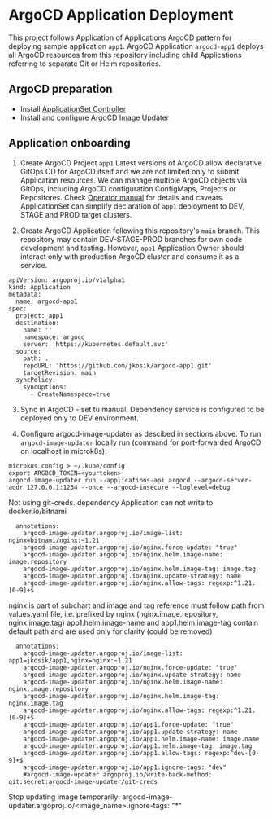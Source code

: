 # ArgoCD Application Deployment
This project follows Application of Applications ArgoCD pattern for deploying sample application `app1`.
ArgoCD Application `argocd-app1` deploys all ArgoCD resources from this repository including child Applications referring to separate Git or Helm repositories.

## ArgoCD preparation
- Install [ApplicationSet Controller](https://argocd-applicationset.readthedocs.io/en/stable/Getting-Started/)
- Install and configure [ArgoCD Image Updater](https://argocd-image-updater.readthedocs.io/en/stable/install/start/)

## Application onboarding
1. Create ArgoCD Project `app1`
Latest versions of ArgoCD allow declarative GitOps CD for ArgoCD itself and we are not limited only to submit Application resources.
We can manage multiple ArgoCD objects via GitOps, including ArgoCD configuration ConfigMaps, Projects or Repositores. Check [Operator manual](https://argo-cd.readthedocs.io/en/latest/operator-manual/declarative-setup/) for details and caveats.
ApplicationSet can simplify declaration of `app1` deployment to DEV, STAGE and PROD target clusters.

2. Create ArgoCD Application following this repository's `main` branch.
This repository may contain DEV-STAGE-PROD branches for own code development and testing. However, `app1` Application Owner should interact only with production ArgoCD cluster and consume it as a service.

```
apiVersion: argoproj.io/v1alpha1
kind: Application
metadata:
  name: argocd-app1
spec:
  project: app1
  destination:
    name: ''
    namespace: argocd
    server: 'https://kubernetes.default.svc'
  source:
    path: .
    repoURL: 'https://github.com/jkosik/argocd-app1.git'
    targetRevision: main
  syncPolicy:
    syncOptions:
      - CreateNamespace=true
```

3. Sync in ArgoCD - set tu manual. Dependency service is configured to be deployed only to DEV environment.

4. Configure argocd-image-updater as descibed in sections above.
To run `argocd-image-updater` locally run (command for port-forwarded ArgoCD on localhost in microk8s):
```
microk8s config > ~/.kube/config
export ARGOCD_TOKEN=<yourtoken>
argocd-image-updater run --applications-api argocd --argocd-server-addr 127.0.0.1:1234 --once --argocd-insecure --loglevel=debug
```

Not using git-creds. dependency Application can not write to docker.io/bitnami
```
  annotations:
    argocd-image-updater.argoproj.io/image-list: nginx=bitnami/nginx:~1.21
    argocd-image-updater.argoproj.io/nginx.force-update: "true"
    argocd-image-updater.argoproj.io/nginx.helm.image-name: image.repository
    argocd-image-updater.argoproj.io/nginx.helm.image-tag: image.tag
    argocd-image-updater.argoproj.io/nginx.update-strategy: name
    argocd-image-updater.argoproj.io/nginx.allow-tags: regexp:^1.21.[0-9]+$
```

nginx is part of subchart and image and tag reference must follow path from values.yaml file, i.e. prefixed by nginx (nginx.image.repository, nginx.image.tag)
app1.helm.image-name and app1.helm.image-tag contain default path and are used only for clarity (could be removed)
```
  annotations:
    argocd-image-updater.argoproj.io/image-list: app1=jkosik/app1,nginx=nginx:~1.21
    argocd-image-updater.argoproj.io/nginx.force-update: "true"
    argocd-image-updater.argoproj.io/nginx.update-strategy: name
    argocd-image-updater.argoproj.io/nginx.helm.image-name: nginx.image.repository
    argocd-image-updater.argoproj.io/nginx.helm.image-tag: nginx.image.tag
    argocd-image-updater.argoproj.io/nginx.allow-tags: regexp:^1.21.[0-9]+$
    argocd-image-updater.argoproj.io/app1.force-update: "true"
    argocd-image-updater.argoproj.io/app1.update-strategy: name
    argocd-image-updater.argoproj.io/app1.helm.image-name: image.name
    argocd-image-updater.argoproj.io/app1.helm.image-tag: image.tag
    argocd-image-updater.argoproj.io/app1.allow-tags: regexp:^dev-[0-9]+$
    argocd-image-updater.argoproj.io/app1.ignore-tags: "dev"
    #argocd-image-updater.argoproj.io/write-back-method: git:secret:argocd-image-updater/git-creds
```

Stop updating image temporarily:
argocd-image-updater.argoproj.io/<image_name>.ignore-tags: "*"



